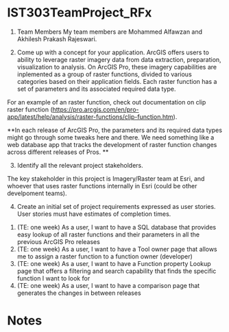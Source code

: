 # IST303TeamProject_RFx
1. Team Members
  My team members are Mohammed Alfawzan and Akhilesh Prakash Rajeswari.

2. Come up with a concept for your application.
  ArcGIS offers users to ability to leverage raster imagery data from data extraction, preparation, visualization to analysis. 
  On ArcGIS Pro, these imagery capabilities are inplemented as a group of raster functions, divided to various categories based on their application fields. 
  Each raster function has a set of parameters and its associated required data type.

  For an example of an raster function, check out documentation on clip raster function (https://pro.arcgis.com/en/pro-app/latest/help/analysis/raster-functions/clip-function.htm). 

  **In each release of ArcGIS Pro, the parameters and its required data types might go through some tweaks here and there. 
  We need something like a web database app that tracks the development of raster function changes across different releases of Pros. **
   
3. Identify all the relevant project stakeholders.

  The key stakeholder in this project is Imagery/Raster team at Esri, and whoever that uses raster functions internally in Esri (could be other develpoment teams).

4. Create an initial set of project requirements expressed as user stories. User stories must have estimates of completion times.

  1) (TE: one week) As a user, I want to have a SQL database that provides easy lookup of all raster functions and their parameters in all the previous ArcGIS Pro releases
  2) (TE: one week) As a user, I want to have a Tool owner page that allows me to assign a raster function to a function owner (developer)
  3) (TE: one week) As a user, I want to have a Function property Lookup page that offers a filtering and search capability that finds the specific function I want to look for
  4) (TE: one week) As a user, I want to have a comparison page that generates the changes in between releases

   
# Notes

